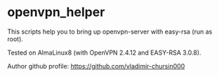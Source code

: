# openvpn_helper
This scripts help you to bring up openvpn-server with easy-rsa (run as root).

Tested on AlmaLinux8 (with OpenVPN 2.4.12 and EASY-RSA 3.0.8).

Author github profile: https://github.com/vladimir-chursin000

